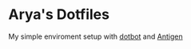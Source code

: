 # Arya's Dotfiles

My simple enviroment setup with [dotbot](https://github.com/anishathalye/dotbot) and [Antigen](https://github.com/zsh-users/antigen)